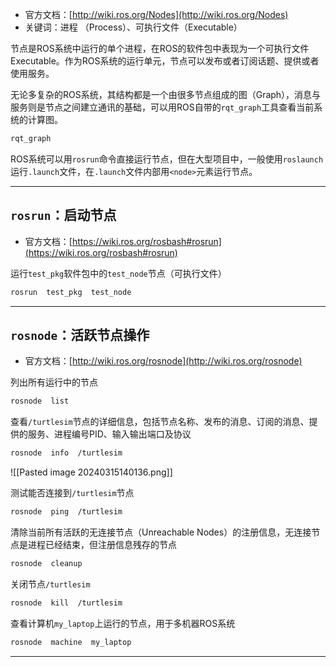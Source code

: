 + 官方文档：[http://wiki.ros.org/Nodes](http://wiki.ros.org/Nodes)
+ 关键词：进程 （Process）、可执行文件（Executable）

节点是ROS系统中运行的单个进程，在ROS的软件包中表现为一个可执行文件Executable。作为ROS系统的运行单元，节点可以发布或者订阅话题、提供或者使用服务。

无论多复杂的ROS系统，其结构都是一个由很多节点组成的图（Graph），消息与服务则是节点之间建立通讯的基础，可以用ROS自带的`rqt_graph`工具查看当前系统的计算图。

```bash
rqt_graph
```

ROS系统可以用`rosrun`命令直接运行节点，但在大型项目中，一般使用`roslaunch`运行`.launch`文件，在`.launch`文件内部用`<node>`元素运行节点。

---

## `rosrun`：启动节点

+ 官方文档：[https://wiki.ros.org/rosbash#rosrun](https://wiki.ros.org/rosbash#rosrun)

运行`test_pkg`软件包中的`test_node`节点（可执行文件）

```bash
rosrun  test_pkg  test_node
```

---

## `rosnode`：活跃节点操作

+ 官方文档：[http://wiki.ros.org/rosnode](http://wiki.ros.org/rosnode)

列出所有运行中的节点

```bash
rosnode  list
```

查看`/turtlesim`节点的详细信息，包括节点名称、发布的消息、订阅的消息、提供的服务、进程编号PID、输入输出端口及协议

```bash
rosnode  info  /turtlesim
```

![[Pasted image 20240315140136.png]]

测试能否连接到`/turtlesim`节点

```bash
rosnode  ping  /turtlesim
```

清除当前所有活跃的无连接节点（Unreachable Nodes）的注册信息，无连接节点是进程已经结束，但注册信息残存的节点

```bash
rosnode  cleanup
```

关闭节点`/turtlesim`

```bash
rosnode  kill  /turtlesim
```

查看计算机`my_laptop`上运行的节点，用于多机器ROS系统

```bash
rosnode  machine  my_laptop
```

---

